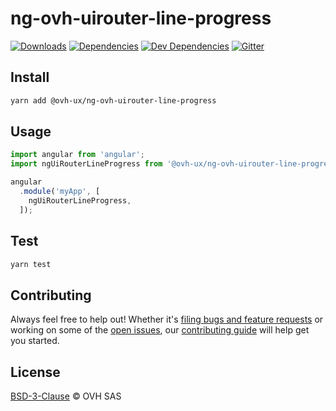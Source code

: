 # ng-ovh-uirouter-line-progress


[![Downloads](https://badgen.net/npm/dt/@ovh-ux/ng-ovh-uirouter-line-progress)](https://npmjs.com/package/@ovh-ux/ng-ovh-uirouter-line-progress) [![Dependencies](https://badgen.net/david/dep/ovh-ux/manager/packages/manager/modules/ng-ovh-uirouter-line-progress)](https://npmjs.com/package/@ovh-ux/ng-ovh-uirouter-line-progress?activeTab=dependencies) [![Dev Dependencies](https://badgen.net/david/dev/ovh-ux/manager/packages/manager/modules/ng-ovh-uirouter-line-progress)](https://npmjs.com/package/@ovh-ux/ng-ovh-uirouter-line-progress?activeTab=dependencies) [![Gitter](https://badgen.net/badge/gitter/ovh-ux/blue?icon=gitter)](https://gitter.im/ovh/ux)

## Install

```sh
yarn add @ovh-ux/ng-ovh-uirouter-line-progress
```
## Usage

```js
import angular from 'angular';
import ngUiRouterLineProgress from '@ovh-ux/ng-ovh-uirouter-line-progress';

angular
  .module('myApp', [
    ngUiRouterLineProgress,
  ]);
```

## Test

```sh
yarn test
```

## Contributing

Always feel free to help out! Whether it's [filing bugs and feature requests](https://github.com/ovh-ux/manager/issues/new) or working on some of the [open issues](https://github.com/ovh-ux/manager/issues), our [contributing guide](CONTRIBUTING.md) will help get you started.

## License

[BSD-3-Clause](LICENSE) © OVH SAS
